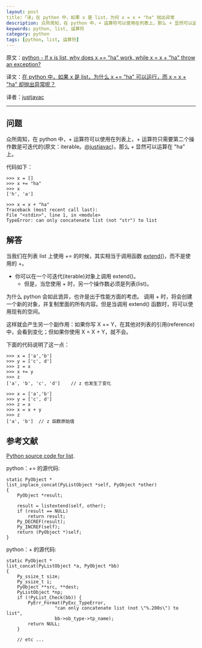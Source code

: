 ```yaml
---
layout: post
title:「译」在 python 中，如果 x 是 list，为何 x = x + "ha" 抛出异常
description: 众所周知，在 python 中，+ 运算符可以使用在列表上，那么 + 显然可以运算在 "ha" 上。
keywords: python, list, 运算符
category: python
tags: [python, list, 运算符]
---
```


原文：[python - If x is list, why does x += "ha" work, while x = x + "ha" throw an exception? ](http://stackoverflow.com/questions/3216706/if-x-is-list-why-does-x-ha-work-while-x-x-ha-throw-an-exception)

译文：[在 python 中，如果 x 是 list，为什么 x += "ha" 可以运行，而 x = x + "ha" 却抛出异常呢？](http://justjavac.com/python/2013/03/11/if-x-is-list-why-does-x-ha-work-while-x-x-ha-throw-an-exception.html)

译者：[justjavac](http://weibo.com/justjavac)

----------------------------------------

## 问题

众所周知，在 python 中，+ 运算符可以使用在列表上，+ 运算符只需要第二个操作数是可迭代的(原文：iterable。[@justjavac](http://weibo.com/justjavac))，那么 + 显然可以运算在 "ha" 上。

代码如下：

    >>> x = []
    >>> x += "ha"
    >>> x
    ['h', 'a']

    >>> x = x + "ha"
    Traceback (most recent call last):
    File "<stdin>", line 1, in <module>
    TypeError: can only concatenate list (not "str") to list

## 解答

当我们在列表 list 上使用 += 的时候，其实相当于调用函数 [extend()](http://justjavac.iteye.com/blog/1827915)，而不是使用的 +。

  * 你可以在一个可迭代(iterable)对象上调用 extend()。
	* 但是，当您使用 + 时，另一个操作数必须是列表(list)。

为什么 python 会如此诡异，也许是出于性能方面的考虑。
调用 + 时，将会创建一个新的对象，并复制里面的所有内容。但是当调用 extend() 函数时，将可以使用现有的空间。

这样就会产生另一个副作用：如果你写 X += Y，在其他对列表的引用(reference)中，会看到变化；但如果你使用 X = X + Y，就不会。

下面的代码说明了这一点：

    >>> x = ['a','b']
    >>> y = ['c', d']
    >>> z = x
    >>> x += y
    >>> z
    ['a', 'b', 'c', 'd']    // z 也发生了变化

    >>> x = ['a','b']
    >>> y = ['c', d']
    >>> z = x
    >>> x = x + y
    >>> z
    ['a', 'b']  // z 函数原始值

## 参考文献

[Python source code for list](http://svn.python.org/view/python/trunk/Objects/listobject.c?view=markup).

python：+= 的源代码:

    static PyObject *
    list_inplace_concat(PyListObject *self, PyObject *other)
    {
        PyObject *result;

        result = listextend(self, other);
        if (result == NULL)
            return result;
        Py_DECREF(result);
        Py_INCREF(self);
        return (PyObject *)self;
    }

python：+ 的源代码:

    static PyObject *
    list_concat(PyListObject *a, PyObject *bb)
    {
        Py_ssize_t size;
        Py_ssize_t i;
        PyObject **src, **dest;
        PyListObject *np;
        if (!PyList_Check(bb)) {
            PyErr_Format(PyExc_TypeError,
                      "can only concatenate list (not \"%.200s\") to list",
                      bb->ob_type->tp_name);
            return NULL;
        }

        // etc ...
